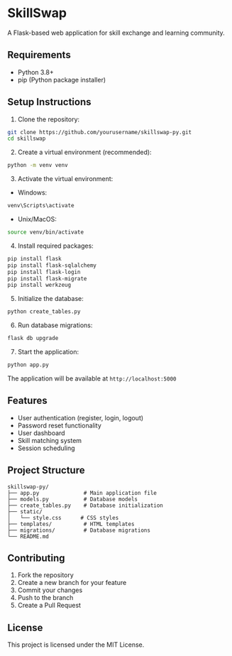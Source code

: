# SkillSwap

A Flask-based web application for skill exchange and learning community.

## Requirements

- Python 3.8+
- pip (Python package installer)

## Setup Instructions

1. Clone the repository:
```bash
git clone https://github.com/yourusername/skillswap-py.git
cd skillswap
```

2. Create a virtual environment (recommended):
```bash
python -m venv venv
```

3. Activate the virtual environment:
- Windows:
```bash
venv\Scripts\activate
```
- Unix/MacOS:
```bash
source venv/bin/activate
```

4. Install required packages:
```bash
pip install flask
pip install flask-sqlalchemy
pip install flask-login
pip install flask-migrate
pip install werkzeug
```

5. Initialize the database:
```bash
python create_tables.py
```

6. Run database migrations:
```bash
flask db upgrade
```

7. Start the application:
```bash
python app.py
```

The application will be available at `http://localhost:5000`

## Features

- User authentication (register, login, logout)
- Password reset functionality
- User dashboard
- Skill matching system
- Session scheduling

## Project Structure

```
skillswap-py/
├── app.py              # Main application file
├── models.py           # Database models
├── create_tables.py    # Database initialization
├── static/            
│   └── style.css      # CSS styles
├── templates/          # HTML templates
├── migrations/         # Database migrations
└── README.md
```

## Contributing

1. Fork the repository
2. Create a new branch for your feature
3. Commit your changes
4. Push to the branch
5. Create a Pull Request

## License

This project is licensed under the MIT License.